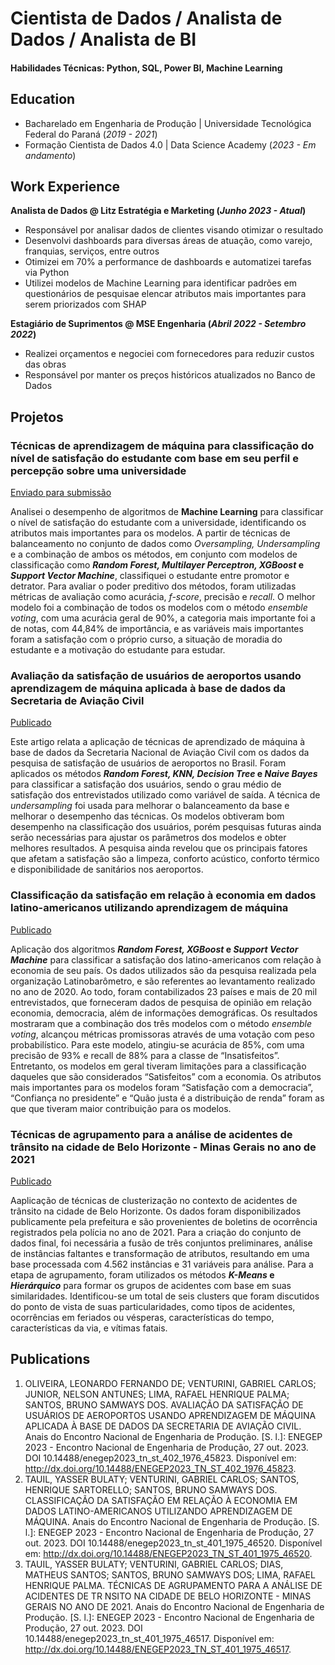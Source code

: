 # Cientista de Dados / Analista de Dados / Analista de BI

#### Habilidades Técnicas: Python, SQL, Power BI, Machine Learning

## Education
- Bacharelado em Engenharia de Produção | Universidade Tecnológica Federal do Paraná (_2019 - 2021_)								       		
- Formação Cientista de Dados 4.0	| Data Science Academy (_2023 - Em andamento_)	 			        		

## Work Experience
**Analista de Dados @ Litz Estratégia e Marketing (_Junho 2023 - Atual_)**
- Responsável por analisar dados de clientes visando otimizar o resultado
- Desenvolvi dashboards para diversas áreas de atuação, como varejo, franquias, serviços, entre outros
- Otimizei em 70% a performance de dashboards e automatizei tarefas via Python
- Utilizei modelos de Machine Learning para identificar padrões em questionários de pesquisae elencar atributos mais importantes para serem priorizados com SHAP

**Estagiário de Suprimentos @ MSE Engenharia (_Abril 2022 - Setembro 2022_)**
- Realizei orçamentos e negociei com fornecedores para reduzir custos das obras
- Responsável por manter os preços históricos atualizados no Banco de Dados 

## Projetos
### Técnicas de aprendizagem de máquina para classificação do nível de satisfação do estudante com base em seu perfil e percepção sobre uma universidade
[Enviado para submissão](https://drive.google.com/file/d/1mWIL1zGipppVKKieSNnN5gx_m9D8AuZQ/view?usp=sharing)

Analisei o desempenho de algoritmos de **Machine Learning** para classificar o nível de satisfação do estudante com a universidade, identificando os atributos mais importantes para os modelos. A partir de técnicas de balanceamento no conjunto de dados como _Oversampling, Undersampling_ e a combinação de ambos os métodos, em conjunto com modelos de classificação como **_Random Forest, Multilayer Perceptron, XGBoost_ e _Support Vector Machine_**, classifiquei o estudante entre promotor e detrator. Para avaliar o poder preditivo dos métodos, foram utilizadas métricas de avaliação como acurácia, _f-score_, precisão e _recall_. O melhor modelo foi a combinação de todos os modelos com o método _ensemble voting_, com uma acurácia geral de 90%, a categoria mais importante foi a de notas, com 44,84% de importância, e as variáveis mais importantes foram a satisfação com o próprio curso, a situação de moradia do estudante e a motivação do estudante para estudar.

### Avaliação da satisfação de usuários de aeroportos usando aprendizagem de máquina aplicada à base de dados da Secretaria de Aviação Civil
[Publicado](http://dx.doi.org/10.14488/ENEGEP2023_TN_ST_402_1976_45823)

Este artigo relata a aplicação de técnicas de aprendizado de máquina à base de dados da Secretaria Nacional de Aviação Civil com os dados da pesquisa de satisfação de usuários de aeroportos no Brasil. Foram aplicados os métodos **_Random Forest, KNN, Decision Tree_ e _Naive Bayes_** para classificar a satisfação dos usuários, sendo o grau médio de satisfação dos entrevistados utilizado como variável de saída. A técnica de _undersampling_ foi usada para melhorar o balanceamento da base e melhorar o desempenho das técnicas. Os modelos obtiveram bom desempenho na classificação dos usuários, porém pesquisas futuras ainda serão necessárias para ajustar os parâmetros dos modelos e obter melhores resultados. A pesquisa ainda revelou que os principais fatores que afetam a satisfação são a limpeza, conforto acústico, conforto térmico e disponibilidade de sanitários nos aeroportos.

### Classificação da satisfação em relação à economia em dados latino-americanos utilizando aprendizagem de máquina
[Publicado](http://dx.doi.org/10.14488/ENEGEP2023_TN_ST_401_1975_46520)

Aplicação dos algoritmos **_Random Forest, XGBoost_ e _Support Vector Machine_** para classificar a satisfação dos latino-americanos com relação à economia de seu país. Os dados utilizados são da pesquisa realizada pela organização Latinobarômetro, e são referentes ao levantamento realizado no ano de 2020. Ao todo, foram contabilizados 23 países e mais de 20 mil entrevistados, que forneceram dados de pesquisa de opinião em relação economia, democracia, além de informações demográficas. Os resultados mostraram que a combinação dos três modelos com o método _ensemble voting_, alcançou métricas promissoras através de uma votação com peso probabilístico. Para este modelo, atingiu-se acurácia de 85%, com uma precisão de 93% e recall de 88% para a classe de “Insatisfeitos”. Entretanto, os modelos em geral tiveram limitações para a classificação daqueles que são considerados “Satisfeitos” com a economia. Os atributos mais importantes para os modelos foram “Satisfação com a democracia”, “Confiança no presidente” e “Quão justa é a distribuição de renda” foram as que que tiveram maior contribuição para os modelos.

### Técnicas de agrupamento para a análise de acidentes de trânsito na cidade de Belo Horizonte - Minas Gerais no ano de 2021
[Publicado](http://dx.doi.org/10.14488/ENEGEP2023_TN_ST_401_1975_46517)

Aaplicação de técnicas de clusterização no contexto de acidentes de trânsito na cidade de Belo Horizonte. Os dados foram disponibilizados publicamente pela prefeitura e são provenientes de boletins de ocorrência registrados pela polícia no ano de 2021. Para a criação do conjunto de dados final, foi necessária a fusão de três conjuntos preliminares, análise de instâncias faltantes e transformação de atributos, resultando em uma base processada com 4.562 instâncias e 31 variáveis para análise. Para a etapa de agrupamento, foram utilizados os métodos **_K-Means_ e _Hierárquico_** para formar os grupos de acidentes com base em suas similaridades. Identificou-se um total de seis clusters que foram discutidos do ponto de vista de suas particularidades, como tipos de acidentes, ocorrências em feriados ou vésperas, características do tempo, características da via, e vítimas fatais.

## Publications
1. OLIVEIRA, LEONARDO FERNANDO DE; VENTURINI, GABRIEL CARLOS; JUNIOR, NELSON ANTUNES; LIMA, RAFAEL HENRIQUE PALMA; SANTOS, BRUNO SAMWAYS DOS. AVALIAÇÃO DA SATISFAÇÃO DE USUÁRIOS DE AEROPORTOS USANDO APRENDIZAGEM DE MÁQUINA APLICADA À BASE DE DADOS DA SECRETARIA DE AVIAÇÃO CIVIL. Anais do Encontro Nacional de Engenharia de Produção. [S. l.]: ENEGEP 2023 - Encontro Nacional de Engenharia de Produção, 27 out. 2023. DOI 10.14488/enegep2023_tn_st_402_1976_45823. Disponível em: http://dx.doi.org/10.14488/ENEGEP2023_TN_ST_402_1976_45823.
2. TAUIL, YASSER BULATY; VENTURINI, GABRIEL CARLOS; SANTOS, HENRIQUE SARTORELLO; SANTOS, BRUNO SAMWAYS DOS. CLASSIFICAÇÃO DA SATISFAÇÃO EM RELAÇÃO À ECONOMIA EM DADOS LATINO-AMERICANOS UTILIZANDO APRENDIZAGEM DE MÁQUINA. Anais do Encontro Nacional de Engenharia de Produção. [S. l.]: ENEGEP 2023 - Encontro Nacional de Engenharia de Produção, 27 out. 2023. DOI 10.14488/enegep2023_tn_st_401_1975_46520. Disponível em: http://dx.doi.org/10.14488/ENEGEP2023_TN_ST_401_1975_46520.
3. TAUIL, YASSER BULATY; VENTURINI, GABRIEL CARLOS; DIAS, MATHEUS SANTOS; SANTOS, BRUNO SAMWAYS DOS; LIMA, RAFAEL HENRIQUE PALMA. TÉCNICAS DE AGRUPAMENTO PARA A ANÁLISE DE ACIDENTES DE TR NSITO NA CIDADE DE BELO HORIZONTE - MINAS GERAIS NO ANO DE 2021. Anais do Encontro Nacional de Engenharia de Produção. [S. l.]: ENEGEP 2023 - Encontro Nacional de Engenharia de Produção, 27 out. 2023. DOI 10.14488/enegep2023_tn_st_401_1975_46517. Disponível em: http://dx.doi.org/10.14488/ENEGEP2023_TN_ST_401_1975_46517.
